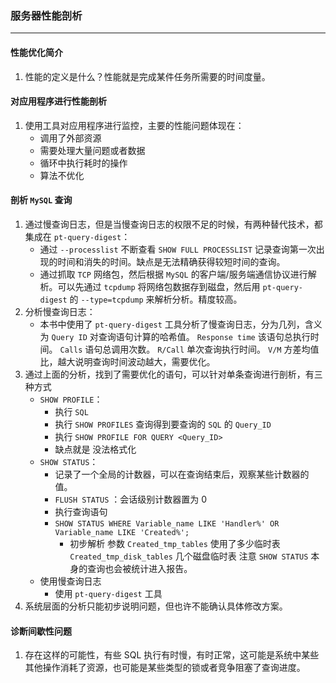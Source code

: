 ### 服务器性能剖析
---
#### 性能优化简介
1. 性能的定义是什么？性能就是完成某件任务所需要的时间度量。

#### 对应用程序进行性能剖析
1. 使用工具对应用程序进行监控，主要的性能问题体现在：
    + 调用了外部资源
    + 需要处理大量问题或者数据
    + 循环中执行耗时的操作
    + 算法不优化

#### 剖析 ```MySQL``` 查询
1. 通过慢查询日志，但是当慢查询日志的权限不足的时候，有两种替代技术，都集成在 ```pt-query-digest```：
    + 通过 ```--processlist``` 不断查看 ```SHOW FULL PROCESSLIST``` 记录查询第一次出现的时间和消失的时间。缺点是无法精确获得较短时间的查询。
    + 通过抓取 ```TCP``` 网络包，然后根据 ```MySQL``` 的客户端/服务端通信协议进行解析。可以先通过 ```tcpdump``` 将网络包数据存到磁盘，然后用 ```pt-query-digest``` 的 ```--type=tcpdump``` 来解析分析。精度较高。
2. 分析慢查询日志：
    + 本书中使用了 ```pt-query-digest``` 工具分析了慢查询日志，分为几列，含义为 ```Query ID``` 对查询语句计算的哈希值。 ```Response time``` 该语句总执行时间。 ```Calls``` 语句总调用次数。 ```R/Call``` 单次查询执行时间。 ```V/M``` 方差均值比，越大说明查询时间波动越大，需要优化。
3. 通过上面的分析，找到了需要优化的语句，可以针对单条查询进行剖析，有三种方式
    + ```SHOW PROFILE```：
        + 执行 ```SQL```
        + 执行 ```SHOW PROFILES``` 查询得到要查询的 ```SQL``` 的 ```Query_ID```
        + 执行 ```SHOW PROFILE FOR QUERY <Query_ID>```
        + 缺点就是 没法格式化
    + ```SHOW STATUS```：
        + 记录了一个全局的计数器，可以在查询结束后，观察某些计数器的值。
        + ```FLUSH STATUS``` ：会话级别计数器置为 0
        + 执行查询语句
        + ```SHOW STATUS WHERE Variable_name LIKE 'Handler%' OR Variable_name LIKE 'Created%';```
            + 初步解析 参数 ```Created_tmp_tables``` 使用了多少临时表 ```Created_tmp_disk_tables``` 几个磁盘临时表 注意 ```SHOW STATUS``` 本身的查询也会被统计进入报告。
    + 使用慢查询日志
        + 使用 ```pt-query-digest``` 工具
4. 系统层面的分析只能初步说明问题，但也许不能确认具体修改方案。
#### 诊断间歇性问题
1. 存在这样的可能性，有些 SQL 执行有时慢，有时正常，这可能是系统中某些其他操作消耗了资源，也可能是某些类型的锁或者竞争阻塞了查询进度。